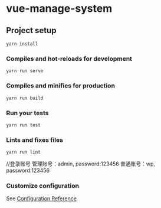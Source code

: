 # vue-manage-system

## Project setup
```
yarn install
```

### Compiles and hot-reloads for development
```
yarn run serve
```

### Compiles and minifies for production
```
yarn run build
```

### Run your tests
```
yarn run test
```

### Lints and fixes files
```
yarn run lint
```

//登录账号
管理账号：admin, password:123456
普通账号：wp, password:123456

### Customize configuration
See [Configuration Reference](https://cli.vuejs.org/config/).
